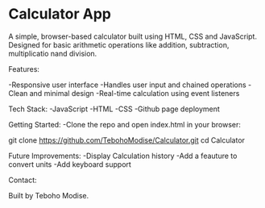 # Calculator App

A simple, browser-based calculator built using HTML, CSS and JavaScript. Designed for basic arithmetic operations like addition, subtraction, multiplicatio nand division.

Features:

-Responsive user interface
-Handles user input and chained operations
-Clean and minimal design
-Real-time calculation using event listeners

Tech Stack:
-JavaScript
-HTML
-CSS
-Github page deployment

Getting Started:
-Clone the repo and open index.html in your browser:

git clone
https://github.com/TebohoModise/Calculator.git
cd Calculator

Future Improvements:
-Display Calculation history
-Add a feauture to convert units
-Add keyboard support

Contact:

Built by Teboho Modise.

